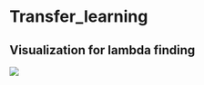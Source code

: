 # Transfer_learning

## Visualization for lambda finding

![](https://sun9-51.userapi.com/OEgi7xOSzcqLz9osrKDHUQNyDNVgZzmPvQIUEw/yF0hUTbZZew.jpg)
